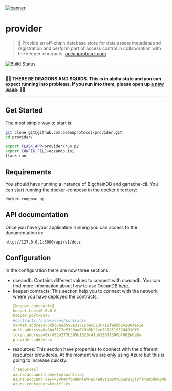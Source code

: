 [![banner](https://raw.githubusercontent.com/oceanprotocol/art/master/github/repo-banner%402x.png)](https://oceanprotocol.com)

# provider

> 🐋 Provide an off-chain database store for data assets metadata and registration and perform part of access control in collaboration with the keeper-contracts.
> [oceanprotocol.com](https://oceanprotocol.com)

[![Build Status](https://travis-ci.com/oceanprotocol/provider.svg?token=pA8zcB6SCxKW5MHpqs6L&branch=master)](https://travis-ci.com/oceanprotocol/provider)

---

**🐲🦑 THERE BE DRAGONS AND SQUIDS. This is in alpha state and you can expect running into problems. If you run into them, please open up [a new issue](https://github.com/oceanprotocol/provider/issues). 🦑🐲**

---


Get Started
------------

The most simple way to start is:

```bash
git clone git@github.com:oceanprotocol/provider.git
cd provider/

export FLASK_APP=provider/run.py
export CONFIG_FILE=oceandb.ini 
flask run
```

Requirements
------------

You should have running a instance of BigchainDB and ganache-cli. 
You can start running the docker-compose in the docker directory:

```docker
docker-compose up
```

API documentation
-----------------
Once you have your application running you can access to the documentation in:

```bash
http://127.0.0.1:5000/api/v1/docs
```

Configuration
-------------

In the configuration there are now three sections:

- oceandb: Contains different values to connect with oceandb. You can find more information about how to use OceanDB [here](https://github.com/oceanprotocol/oceandb-driver-interface).
- keeper-contracts: This section help you to connect with the network where you have deployed the contracts.
    ```yaml
    [keeper-contracts]
    keeper.host=0.0.0.0
    keeper.port=8545
    #contracts.folder=venv/contracts
    market.address=0xbc0be3598a31715bac5235718f96bb242804e61e
    auth.address=0x6ba5f72e5399aa67db5b22ee791851937d4910f5
    token.address=0xfd83b273b395b1029c41bb32071500bf662e6a8a
    provider.address=
    ```
- resources: This section have properties to connect with the different resourcer provideres. At the moment we are only using Azure but this is going to increase quickly.
    ```yaml
    [resources]
    azure.account.name=testocnfiles
    azure.account.key=k2Vk4yfb88WNlWW+W54a8ytJm8MYO1GW9IgiV7TNGKSdmKyVNXzyhiRZ3U1OHRotj/vTYdhJj+ho30HPyJpuYQ==
    azure.container=testfiles
    ```
